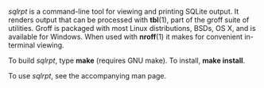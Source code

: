 _sqlrpt_ is a command-line tool for viewing and printing SQLite output.  It renders output that can be processed with **tbl**(1), part of the groff suite of utilities.  Groff is packaged with most Linux distributions, BSDs, OS X, and is available for Windows.  When used with **nroff**(1) it makes for convenient in-terminal viewing.

To build _sqlrpt_, type **make** (requires GNU make).  To install, **make install**.  

To use _sqlrpt_, see the accompanying man page.

